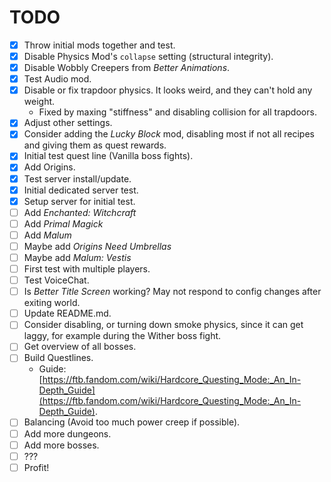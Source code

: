 # TODO
* [X] Throw initial mods together and test.
* [X] Disable Physics Mod's `collapse` setting (structural integrity).
* [X] Disable Wobbly Creepers from *Better Animations*.
* [X] Test Audio mod.
* [X] Disable or fix trapdoor physics. It looks weird, and they can't hold any weight.
    * Fixed by maxing "stiffness" and disabling collision for all trapdoors.
* [X] Adjust other settings.
* [X] Consider adding the *Lucky Block* mod, disabling most if not all recipes and giving them as quest rewards.
* [X] Initial test quest line (Vanilla boss fights).
* [X] Add Origins.
* [X] Test server install/update.
* [X] Initial dedicated server test.
* [X] Setup server for initial test.
* [ ] Add *Enchanted: Witchcraft*
* [ ] Add *Primal Magick*
* [ ] Add *Malum*
* [ ] Maybe add *Origins Need Umbrellas*
* [ ] Maybe add *Malum: Vestis*
* [ ] First test with multiple players.
* [ ] Test VoiceChat.
* [ ] Is *Better Title Screen* working? May not respond to config changes after exiting world.
* [ ] Update README.md.
* [ ] Consider disabling, or turning down smoke physics, since it can get laggy, for example during the Wither boss fight.
* [ ] Get overview of all bosses.
* [ ] Build Questlines.
    * Guide: [https://ftb.fandom.com/wiki/Hardcore_Questing_Mode:_An_In-Depth_Guide](https://ftb.fandom.com/wiki/Hardcore_Questing_Mode:_An_In-Depth_Guide).
* [ ] Balancing (Avoid too much power creep if possible).
* [ ] Add more dungeons.
* [ ] Add more bosses.
* [ ] ???
* [ ] Profit!
